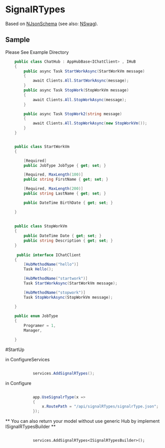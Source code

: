 # SignalRTypes

Based on [NJsonSchema](http://njsonschema.org) (see also: [NSwag](http://nswag.org)).



## Sample

Please See Example Directory 


```csharp
    public class ChatHub : AppHubBase<IChatClient> , IHuB
    {
        public async Task StartWorkAsync(StartWorkVm message)
        {
            await Clients.All.StartWorkAsync(message);
        }
        public async Task StopWork(StopWorkVm message)
        {
            await Clients.All.StopWorkAsync(message);
        }

        public async Task StopWork2(string message)
        {
            await Clients.All.StopWorkAsync(new StopWorkVm());
        }
    }


    public class StartWorkVm
    {

        [Required]
        public JobType JobType { get; set; }

        [Required, MaxLength(100)]
        public string FirstName { get; set; }

        [Required, MaxLength(200)]
        public string LastName { get; set; }

        public DateTime BirthDate { get; set; }

    }
    
    
    public class StopWorkVm
    {
        public DateTime Date { get; set; }
        public string Description { get; set; }
    }
    
     public interface IChatClient
    {
        [HubMethodName("hello")]
        Task Hello();

        [HubMethodName("startwork")]
        Task StartWorkAsync(StartWorkVm message);

        [HubMethodName("stopwork")]
        Task StopWorkAsync(StopWorkVm message);

    }
    
    public enum JobType
    {
        Programer = 1,
        Manager,

    }


```

#StartUp

in ConfigureServices

```csharp

            services.AddSignalRTypes();

```

in Configure

```csharp

            app.UseSignalrType(x =>
            {
                x.RoutePath = "/api/signalRTypes/signalrType.json";
            });

```


** You can also return your model without use generic Hub by implement ISignalRTypesBuilder **

```

            services.AddSignalRTypes<ISignalRTypesBuilder>();
```
